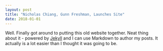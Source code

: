 ```yaml
---
layout: post
title: "Nicholas Chiang, Gunn Freshman, Launches Site"
date: 2018-01-01
---
```


Well. Finally got around to putting this old website together. Neat thing about it - powered by [Jekyll](http://jekyllrb.com) and I can use Markdown to author my posts. It actually is a lot easier than I thought it was going to be.
